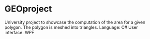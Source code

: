 # GEOproject
University project to showcase the computation of the area for a given polygon.
The polygon is meshed into triangles.
Language: C#
User interface: WPF

